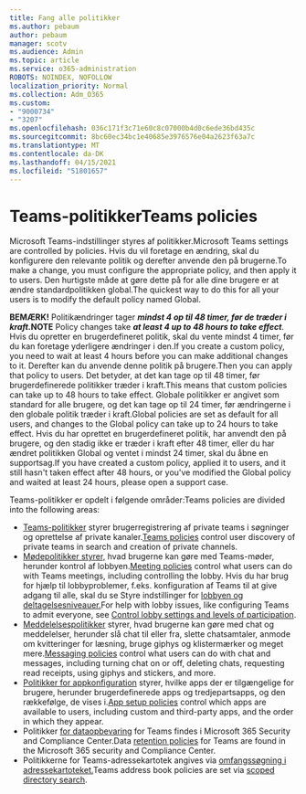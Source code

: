 ```yaml
---
title: Fang alle politikker
ms.author: pebaum
author: pebaum
manager: scotv
ms.audience: Admin
ms.topic: article
ms.service: o365-administration
ROBOTS: NOINDEX, NOFOLLOW
localization_priority: Normal
ms.collection: Adm_O365
ms.custom:
- "9000734"
- "3207"
ms.openlocfilehash: 036c171f3c71e60c8c07000b4d0c6ede36bd435c
ms.sourcegitcommit: 8bc60ec34bc1e40685e3976576e04a2623f63a7c
ms.translationtype: MT
ms.contentlocale: da-DK
ms.lasthandoff: 04/15/2021
ms.locfileid: "51801657"
---
```

# <a name="teams-policies"></a><span data-ttu-id="dfde3-102">Teams-politikker</span><span class="sxs-lookup"><span data-stu-id="dfde3-102">Teams policies</span></span>

<span data-ttu-id="dfde3-103">Microsoft Teams-indstillinger styres af politikker.</span><span class="sxs-lookup"><span data-stu-id="dfde3-103">Microsoft Teams settings are controlled by policies.</span></span> <span data-ttu-id="dfde3-104">Hvis du vil foretage en ændring, skal du konfigurere den relevante politik og derefter anvende den på brugerne.</span><span class="sxs-lookup"><span data-stu-id="dfde3-104">To make a change, you must configure the appropriate policy, and then apply it to users.</span></span> <span data-ttu-id="dfde3-105">Den hurtigste måde at gøre dette på for alle dine brugere er at ændre standardpolitikken global.</span><span class="sxs-lookup"><span data-stu-id="dfde3-105">The quickest way to do this for all your users is to modify the default policy named Global.</span></span> 

<span data-ttu-id="dfde3-106">**BEMÆRK!** Politikændringer tager **_mindst 4 op til 48 timer, før de træder i kraft._**</span><span class="sxs-lookup"><span data-stu-id="dfde3-106">**NOTE** Policy changes take **_at least 4 up to 48 hours to take effect_**.</span></span> <span data-ttu-id="dfde3-107">Hvis du opretter en brugerdefineret politik, skal du vente mindst 4 timer, før du kan foretage yderligere ændringer i den.</span><span class="sxs-lookup"><span data-stu-id="dfde3-107">If you create a custom policy, you need to wait at least 4 hours before you can make additional changes to it.</span></span> <span data-ttu-id="dfde3-108">Derefter kan du anvende denne politik på brugere.</span><span class="sxs-lookup"><span data-stu-id="dfde3-108">Then you can apply that policy to users.</span></span> <span data-ttu-id="dfde3-109">Det betyder, at det kan tage op til 48 timer, før brugerdefinerede politikker træder i kraft.</span><span class="sxs-lookup"><span data-stu-id="dfde3-109">This means that custom policies can take up to 48 hours to take effect.</span></span> <span data-ttu-id="dfde3-110">Globale politikker er angivet som standard for alle brugere, og det kan tage op til 24 timer, før ændringerne i den globale politik træder i kraft.</span><span class="sxs-lookup"><span data-stu-id="dfde3-110">Global policies are set as default for all users, and changes to the Global policy can take up to 24 hours to take effect.</span></span> <span data-ttu-id="dfde3-111">Hvis du har oprettet en brugerdefineret politik, har anvendt den på brugere, og den stadig ikke er træder i kraft efter 48 timer, eller du har ændret politikken Global og ventet i mindst 24 timer, skal du åbne en supportsag.</span><span class="sxs-lookup"><span data-stu-id="dfde3-111">If you have created a custom policy, applied it to users, and it still hasn't taken effect after 48 hours, or you've modified the Global policy and waited at least 24 hours, please open a support case.</span></span>

<span data-ttu-id="dfde3-112">Teams-politikker er opdelt i følgende områder:</span><span class="sxs-lookup"><span data-stu-id="dfde3-112">Teams policies are divided into the following areas:</span></span>

- <span data-ttu-id="dfde3-113">[Teams-politikker](https://docs.microsoft.com/MicrosoftTeams/teams-policies) styrer brugerregistrering af private teams i søgninger og oprettelse af private kanaler.</span><span class="sxs-lookup"><span data-stu-id="dfde3-113">[Teams policies](https://docs.microsoft.com/MicrosoftTeams/teams-policies) control user discovery of private teams in search and creation of private channels.</span></span>  
- <span data-ttu-id="dfde3-114">[Mødepolitikker styrer,](https://docs.microsoft.com/microsoftteams/meeting-policies-in-teams) hvad brugerne kan gøre med Teams-møder, herunder kontrol af lobbyen.</span><span class="sxs-lookup"><span data-stu-id="dfde3-114">[Meeting policies](https://docs.microsoft.com/microsoftteams/meeting-policies-in-teams) control what users can do with Teams meetings, including controlling the lobby.</span></span> <span data-ttu-id="dfde3-115">Hvis du har brug for hjælp til lobbyproblemer, f.eks. konfiguration af Teams til at give adgang til alle, skal du se Styre indstillinger for [lobbyen og deltagelsesniveauer.](https://docs.microsoft.com/alchemyinsights/bypass-lobby)</span><span class="sxs-lookup"><span data-stu-id="dfde3-115">For help with lobby issues, like configuring Teams to admit everyone, see [Control lobby settings and levels of participation](https://docs.microsoft.com/alchemyinsights/bypass-lobby).</span></span>
- <span data-ttu-id="dfde3-116">[Meddelelsespolitikker](https://docs.microsoft.com/microsoftteams/messaging-policies-in-teams) styrer, hvad brugerne kan gøre med chat og meddelelser, herunder slå chat til eller fra, slette chatsamtaler, anmode om kvitteringer for læsning, bruge giphys og klistermærker og meget mere.</span><span class="sxs-lookup"><span data-stu-id="dfde3-116">[Messaging policies](https://docs.microsoft.com/microsoftteams/messaging-policies-in-teams) control what users can do with chat and messages, including turning chat on or off, deleting chats, requesting read receipts, using giphys and stickers, and more.</span></span>
- <span data-ttu-id="dfde3-117">[Politikker for appkonfiguration](https://docs.microsoft.com/MicrosoftTeams/teams-app-setup-policies) styrer, hvilke apps der er tilgængelige for brugere, herunder brugerdefinerede apps og tredjepartsapps, og den rækkefølge, de vises i.</span><span class="sxs-lookup"><span data-stu-id="dfde3-117">[App setup policies](https://docs.microsoft.com/MicrosoftTeams/teams-app-setup-policies) control which apps are available to users, including custom and third-party apps, and the order in which they appear.</span></span>  
- <span data-ttu-id="dfde3-118">Politikker [for dataopbevaring](https://docs.microsoft.com/microsoftteams/retention-policies) for Teams findes i Microsoft 365 Security and Compliance Center.</span><span class="sxs-lookup"><span data-stu-id="dfde3-118">Data [retention policies](https://docs.microsoft.com/microsoftteams/retention-policies) for Teams are found in the Microsoft 365 security and Compliance Center.</span></span>
- <span data-ttu-id="dfde3-119">Politikkerne for Teams-adressekartotek angives via [omfangssøgning i adressekartoteket.](https://docs.microsoft.com/MicrosoftTeams/teams-scoped-directory-search)</span><span class="sxs-lookup"><span data-stu-id="dfde3-119">Teams address book policies are set via [scoped directory search](https://docs.microsoft.com/MicrosoftTeams/teams-scoped-directory-search).</span></span>